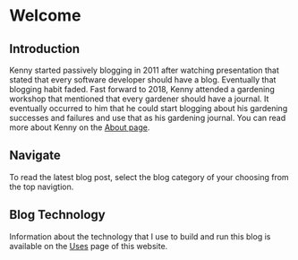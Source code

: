 ﻿---
date: 2019-12-22
description: Information about this blog and Kenny Robinson.
author: Kenny Robinson
---

# Welcome

## Introduction

Kenny started passively blogging in 2011 after watching presentation that stated that every software developer should have a blog. Eventually that blogging habit faded. Fast forward to 2018, Kenny attended a gardening workshop that mentioned that every gardener should have a journal. It eventually occurred to him that he could start blogging about his gardening successes and failures and use that as his gardening journal.
You can read more about Kenny on the [About page](/about).

## Navigate 

To read the latest blog post, select the blog category of your 
choosing from the top navigtion.

## Blog Technology 

Information about the technology that I use to build and run this blog is available
on the [Uses](/uses#this-website-and-blog) page of this website.

